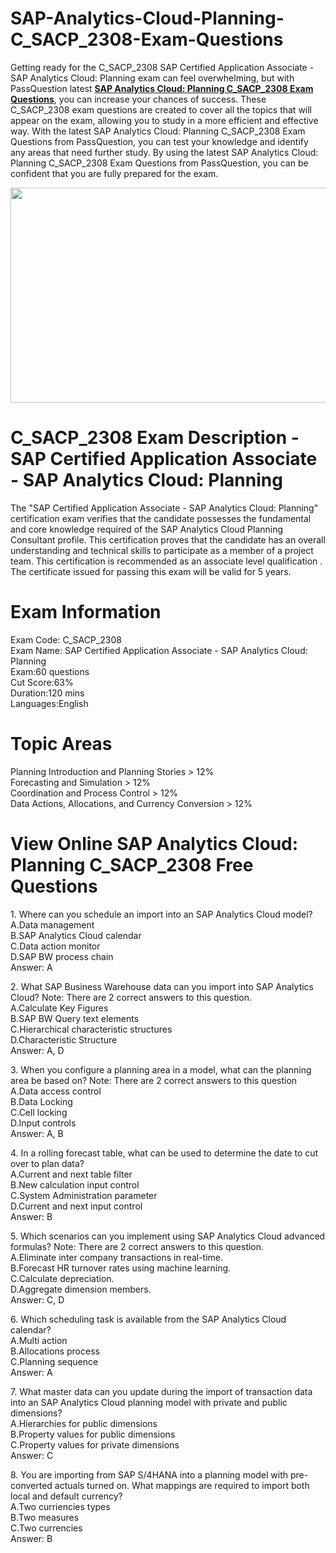 # SAP-Analytics-Cloud-Planning-C_SACP_2308-Exam-Questions
<p>Getting ready for the C_SACP_2308 SAP Certified Application Associate - SAP Analytics Cloud: Planning exam can feel overwhelming, but with PassQuestion latest <strong><a href="https://www.passquestion.com/c_sacp_2308.html">SAP Analytics Cloud: Planning C_SACP_2308 Exam Questions</a></strong>, you can increase your chances of success. These C_SACP_2308 exam questions are created to cover all the topics that will appear on the exam, allowing you to study in a more efficient and effective way. With the latest SAP Analytics Cloud: Planning C_SACP_2308 Exam Questions from PassQuestion, you can test your knowledge and identify any areas that need further study. By using the latest SAP Analytics Cloud: Planning C_SACP_2308 Exam Questions from PassQuestion, you can be confident that you are fully prepared for the exam.</p>

<p><img alt="" src="https://www.passquestion.com/uploads/pqcom/images/20230815/83f23b169aafc4948e9c91464e49c414.png" style="height:344px; width:618px" /></p>

<h1>C_SACP_2308 Exam Description - SAP Certified Application Associate - SAP Analytics Cloud: Planning</h1>

<p>The &quot;SAP Certified Application Associate - SAP Analytics Cloud: Planning&quot; certification exam verifies that the candidate possesses the fundamental and core knowledge required of the SAP Analytics Cloud Planning Consultant profile. This certification proves that the candidate has an overall understanding and technical skills to participate as a member of a project team. This certification is recommended as an associate level qualification . The certificate issued for passing this exam will be valid for 5 years.</p>

<h1>Exam Information</h1>

<p>Exam Code: C_SACP_2308<br />
Exam Name: SAP Certified Application Associate - SAP Analytics Cloud: Planning<br />
Exam:60 questions<br />
Cut Score:63%<br />
Duration:120 mins<br />
Languages:English</p>

<h1>Topic Areas</h1>

<p>Planning Introduction and Planning Stories &gt; 12%<br />
Forecasting and Simulation &gt; 12%<br />
Coordination and Process Control &gt; 12%<br />
Data Actions, Allocations, and Currency Conversion &gt; 12%</p>

<h1>View Online SAP Analytics Cloud: Planning C_SACP_2308 Free Questions</h1>

<p>1. Where can you schedule an import into an SAP Analytics Cloud model?<br />
A.Data management<br />
B.SAP Analytics Cloud calendar<br />
C.Data action monitor<br />
D.SAP BW process chain<br />
Answer: A</p>

<p>2. What SAP Business Warehouse data can you import into SAP Analytics Cloud? Note: There are 2 correct answers to this question.<br />
A.Calculate Key Figures<br />
B.SAP BW Query text elements<br />
C.Hierarchical characteristic structures<br />
D.Characteristic Structure<br />
Answer: A, D</p>

<p>3. When you configure a planning area in a model, what can the planning area be based on? Note: There are 2 correct answers to this question<br />
A.Data access control<br />
B.Data Locking<br />
C.Cell locking<br />
D.Input controls<br />
Answer: A, B</p>

<p>4. In a rolling forecast table, what can be used to determine the date to cut over to plan data?<br />
A.Current and next table filter<br />
B.New calculation input control<br />
C.System Administration parameter<br />
D.Current and next input control<br />
Answer: B</p>

<p>5. Which scenarios can you implement using SAP Analytics Cloud advanced formulas? Note: There are 2 correct answers to this question.<br />
A.Eliminate inter company transactions in real-time.<br />
B.Forecast HR turnover rates using machine learning.<br />
C.Calculate depreciation.<br />
D.Aggregate dimension members.<br />
Answer: C, D</p>

<p>6. Which scheduling task is available from the SAP Analytics Cloud calendar?<br />
A.Multi action<br />
B.Allocations process<br />
C.Planning sequence<br />
Answer: A</p>

<p>7. What master data can you update during the import of transaction data into an SAP Analytics Cloud planning model with private and public dimensions?<br />
A.Hierarchies for public dimensions<br />
B.Property values for public dimensions<br />
C.Property values for private dimensions<br />
Answer: C</p>

<p>8. You are importing from SAP S/4HANA into a planning model with pre-converted actuals turned on. What mappings are required to import both local and default currency?<br />
A.Two curriencies types<br />
B.Two measures<br />
C.Two currencies<br />
Answer: B</p>
